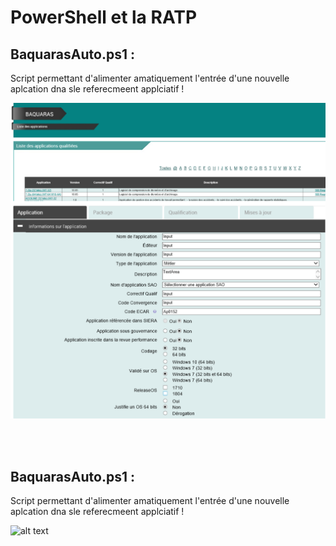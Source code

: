 # PowerShell et la RATP

## BaquarasAuto.ps1 : 
Script permettant d'alimenter amatiquement l'entrée d'une nouvelle aplcation dna sle referecmeent applciatif !

![alt text](../IMG/BaquarasAuto.png)

<br><br>


## BaquarasAuto.ps1 : 
Script permettant d'alimenter amatiquement l'entrée d'une nouvelle aplcation dna sle referecmeent applciatif !

![alt text](../img/U150-Exemp1.png)

<br><br>